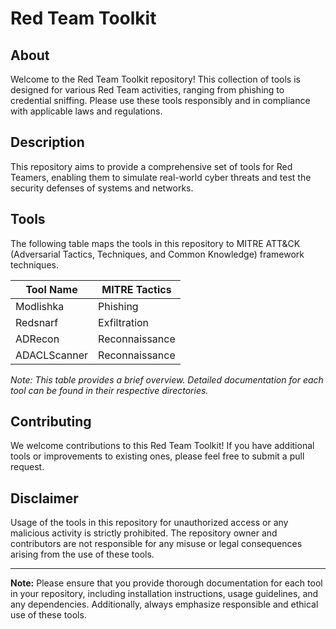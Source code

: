 # Red Team Toolkit

## About

Welcome to the Red Team Toolkit repository! This collection of tools is designed for various Red Team activities, ranging from phishing to credential sniffing. Please use these tools responsibly and in compliance with applicable laws and regulations.

## Description

This repository aims to provide a comprehensive set of tools for Red Teamers, enabling them to simulate real-world cyber threats and test the security defenses of systems and networks.

## Tools

The following table maps the tools in this repository to MITRE ATT&CK (Adversarial Tactics, Techniques, and Common Knowledge) framework techniques.

| Tool Name              | MITRE Tactics                         |
|------------------------|-------------------------------------|
| Modlishka               | Phishing           |
| Redsnarf              | Exfiltration            | 
| ADRecon                    | Reconnaissance                                 |
| ADACLScanner |  Reconnaissance | 

*Note: This table provides a brief overview. Detailed documentation for each tool can be found in their respective directories.*


## Contributing

We welcome contributions to this Red Team Toolkit! If you have additional tools or improvements to existing ones, please feel free to submit a pull request.

## Disclaimer

Usage of the tools in this repository for unauthorized access or any malicious activity is strictly prohibited. The repository owner and contributors are not responsible for any misuse or legal consequences arising from the use of these tools.

---

**Note:** Please ensure that you provide thorough documentation for each tool in your repository, including installation instructions, usage guidelines, and any dependencies. Additionally, always emphasize responsible and ethical use of these tools.
